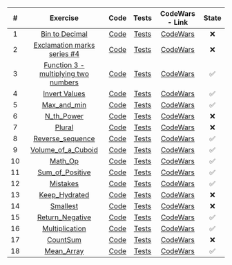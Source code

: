 | # | Exercise  | Code  | Tests | CodeWars - Link | State |
|:-:|:-:|:-:|:-:|:-:|:-:|
| 1 | [Bin to Decimal](https://github.com/lfteixeira996/CodeWars/blob/master/C/8kyu/Bin%20to%20Decimal/README.md) | [Code](https://github.com/lfteixeira996/CodeWars/blob/master/C/8kyu/Bin%20to%20Decimal/Bin_to_Decimal.c) | [Tests](https://github.com/lfteixeira996/CodeWars/blob/master/C/8kyu/Bin%20to%20Decimal/tests.c) | [CodeWars]() |:x:|
| 2 | [Exclamation marks series #4](https://github.com/lfteixeira996/CodeWars/blob/master/C/8kyu/Exclamation%20marks%20series%20%234/README.md) | [Code](https://github.com/lfteixeira996/CodeWars/blob/master/C/8kyu/Exclamation%20marks%20series%20%234/marks_series_4.c) | [Tests](https://github.com/lfteixeira996/CodeWars/blob/master/C/8kyu/Exclamation%20marks%20series%20%234/tests.c) | [CodeWars]() |:x:|
| 3 | [Function 3 - multiplying two numbers](https://github.com/lfteixeira996/CodeWars/blob/master/C/8kyu/Function%203%20-%20multiplying%20two%20numbers/README.md) | [Code](https://github.com/lfteixeira996/CodeWars/blob/master/C/8kyu/Function%203%20-%20multiplying%20two%20numbers/multiplying_two_numbers.c) | [Tests](https://github.com/lfteixeira996/CodeWars/blob/master/C/8kyu/Function%203%20-%20multiplying%20two%20numbers/tests.c) | [CodeWars](https://www.codewars.com/kata/function-3-multiplying-two-numbers/train/c) |:white_check_mark:|
| 4 | [Invert Values](https://github.com/lfteixeira996/CodeWars/blob/master/C/8kyu/Invert%20Values/README.md) | [Code](https://github.com/lfteixeira996/CodeWars/blob/master/C/8kyu/Invert%20Values/Invert_values.c) | [Tests](https://github.com/lfteixeira996/CodeWars/blob/master/C/8kyu/Invert%20Values/tests.c) | [CodeWars](https://www.codewars.com/kata/invert-values/train/c) |:white_check_mark:|
| 5 | [Max_and_min](https://github.com/lfteixeira996/CodeWars/blob/master/C/8kyu/Max_and_min/README.md) | [Code](https://github.com/lfteixeira996/CodeWars/blob/master/C/8kyu/Max_and_min/Max_and_min.c) | [Tests](https://github.com/lfteixeira996/CodeWars/blob/master/C/8kyu/Max_and_min/tests.c) | [CodeWars](https://www.codewars.com/kata/find-maximum-and-minimum-values-of-a-list/train/c) |:white_check_mark:|
| 6 | [N_th_Power](https://github.com/lfteixeira996/CodeWars/blob/master/C/8kyu/N_th_Power/README.md) | [Code](https://github.com/lfteixeira996/CodeWars/blob/master/C/8kyu/N_th_Power/N_th_Power.c) | [Tests](https://github.com/lfteixeira996/CodeWars/blob/master/C/8kyu/N_th_Power/tests.c) | [CodeWars]() |:x:|
| 7 | [Plural](https://github.com/lfteixeira996/CodeWars/blob/master/C/8kyu/Plural/README.md) | [Code](https://github.com/lfteixeira996/CodeWars/blob/master/C/8kyu/Plural/plural.c) | [Tests](https://github.com/lfteixeira996/CodeWars/blob/master/C/8kyu/Plural/tests.c) | [CodeWars]() |:x:|
| 8 | [Reverse_sequence](https://github.com/lfteixeira996/CodeWars/blob/master/C/8kyu/Reverse_sequence/README.md) | [Code](https://github.com/lfteixeira996/CodeWars/blob/master/C/8kyu/Reverse_sequence/Reverse_sequence.c) | [Tests](https://github.com/lfteixeira996/CodeWars/blob/master/C/8kyu/Reverse_sequence/tests.c) | [CodeWars](https://www.codewars.com/kata/5a00e05cc374cb34d100000d/train/c) |:white_check_mark:|
| 9 | [Volume_of_a_Cuboid](https://github.com/lfteixeira996/CodeWars/blob/master/C/8kyu/Volume_of_a_Cuboid/README.md) | [Code](https://github.com/lfteixeira996/CodeWars/blob/master/C/8kyu/Volume_of_a_Cuboid/Volume_of_a_Cuboid.c) | [Tests](https://github.com/lfteixeira996/CodeWars/blob/master/C/8kyu/Volume_of_a_Cuboid/tests.c) | [CodeWars](https://www.codewars.com/kata/volume-of-a-cuboid/train/c) |:white_check_mark:|
| 10 |[Math_Op](https://github.com/lfteixeira996/CodeWars/tree/master/C/8kyu/Math_Op/README.md) | [Code](https://github.com/lfteixeira996/CodeWars/tree/master/C/8kyu/Math_Op/Math_Op.c)|[Tests](https://github.com/lfteixeira996/CodeWars/tree/master/C/8kyu/Math_Op/tests.c)|[CodeWars](https://www.codewars.com/kata/basic-mathematical-operations)|:white_check_mark:|
| 11 |[Sum_of_Positive](https://github.com/lfteixeira996/CodeWars/tree/master/C/8kyu/Sum_of_Positive/README.md) | [Code](https://github.com/lfteixeira996/CodeWars/tree/master/C/8kyu/Sum_of_Positive/Sum_of_Positive.c)|[Tests](https://github.com/lfteixeira996/CodeWars/tree/master/C/8kyu/Sum_of_Positive/tests.c)|[CodeWars](https://www.codewars.com/kata/sum-of-positive/train/c)|:white_check_mark:|
| 12 |[Mistakes](https://github.com/lfteixeira996/CodeWars/tree/master/C/8kyu/Mistakes/README.md) | [Code](https://github.com/lfteixeira996/CodeWars/tree/master/C/8kyu/Mistakes/Mistakes.c)|[Tests](https://github.com/lfteixeira996/CodeWars/tree/master/C/8kyu/Mistakes/tests.c)|[CodeWars](https://www.codewars.com/kata/correct-the-mistakes-of-the-character-recognition-software/train/c)|:white_check_mark:|
| 13 |[Keep_Hydrated](https://github.com/lfteixeira996/CodeWars/tree/master/C/8kyu/Keep_Hydrated/README.md) | [Code](https://github.com/lfteixeira996/CodeWars/tree/master/C/8kyu/Keep_Hydrated/Keep_Hydrated.c)|[Tests](https://github.com/lfteixeira996/CodeWars/tree/master/C/8kyu/Keep_Hydrated/tests.c)|[CodeWars](https://www.codewars.com/kata/keep-hydrated-1/train/c)|:x:|
| 14 |[Smallest](https://github.com/lfteixeira996/CodeWars/tree/master/C/8kyu/Smallest/README.md) | [Code](https://github.com/lfteixeira996/CodeWars/tree/master/C/8kyu/Smallest/Smallest.c)|[Tests](https://github.com/lfteixeira996/CodeWars/tree/master/C/8kyu/Smallest/tests.c)|[CodeWars](https://www.codewars.com/kata/find-the-smallest-integer-in-the-array/train/c)|:x:|
| 15 |[Return_Negative](https://github.com/lfteixeira996/CodeWars/tree/master/C/8kyu/Return_Negative/README.md) | [Code](https://github.com/lfteixeira996/CodeWars/tree/master/C/8kyu/Return_Negative/Return_Negative.c)|[Tests](https://github.com/lfteixeira996/CodeWars/tree/master/C/8kyu/Return_Negative/tests.c)|[CodeWars](https://www.codewars.com/kata/return-negative/c)|:white_check_mark:|
| 16 |[Multiplication](https://github.com/lfteixeira996/CodeWars/tree/master/C/8kyu/Multiplication/README.md) | [Code](https://github.com/lfteixeira996/CodeWars/tree/master/C/8kyu/Multiplication/Multiplication.c)|[Tests](https://github.com/lfteixeira996/CodeWars/tree/master/C/8kyu/Multiplication/tests.c)|[CodeWars](https://www.codewars.com/kata/simple-multiplication/train/c)|:white_check_mark:|
| 17 |[CountSum](https://github.com/lfteixeira996/CodeWars/tree/master/C/8kyu/CountSum/README.md) | [Code](https://github.com/lfteixeira996/CodeWars/tree/master/C/8kyu/CountSum/CountSum.c)|[Tests](https://github.com/lfteixeira996/CodeWars/tree/master/C/8kyu/CountSum/tests.c)|[CodeWars](https://www.codewars.com/kata/count-of-positives-slash-sum-of-negatives/train/c/5be98f232a37b2bb7b00028c)|:x:|
| 18 |[Mean_Array](https://github.com/lfteixeira996/CodeWars/tree/master/C/8kyu/Mean_Array/README.md) | [Code](https://github.com/lfteixeira996/CodeWars/tree/master/C/8kyu/Mean_Array/Mean_Array.c)|[Tests](https://github.com/lfteixeira996/CodeWars/tree/master/C/8kyu/Mean_Array/tests.c)|[CodeWars](https://www.codewars.com/kata/563e320cee5dddcf77000158/train/c)|:white_check_mark:|

